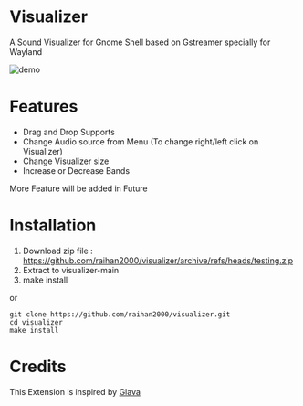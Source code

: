 # Visualizer
A Sound Visualizer for Gnome Shell based on Gstreamer specially for Wayland

![demo](assets/visualization.gif)

# Features

- Drag and Drop Supports
- Change Audio source from Menu (To change right/left click on Visualizer)
- Change Visualizer size
- Increase or Decrease Bands

More Feature will be added in Future

# Installation

1. Download zip file : https://github.com/raihan2000/visualizer/archive/refs/heads/testing.zip
2. Extract to visualizer-main
4. make install

or

```
git clone https://github.com/raihan2000/visualizer.git
cd visualizer
make install
```

# Credits

This Extension is inspired by [Glava](https://github.com/jarcode-foss/glava)
